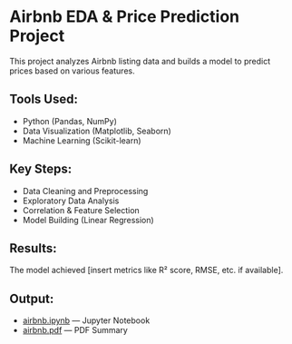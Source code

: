 # Airbnb EDA & Price Prediction Project

This project analyzes Airbnb listing data and builds a model to predict prices based on various features.

## Tools Used:
- Python (Pandas, NumPy)
- Data Visualization (Matplotlib, Seaborn)
- Machine Learning (Scikit-learn)

## Key Steps:
- Data Cleaning and Preprocessing
- Exploratory Data Analysis
- Correlation & Feature Selection
- Model Building (Linear Regression)

## Results:
The model achieved [insert metrics like R² score, RMSE, etc. if available].

## Output:
- [airbnb.ipynb](./airbnb.ipynb) — Jupyter Notebook
- [airbnb.pdf](./airbnb.pdf) — PDF Summary
